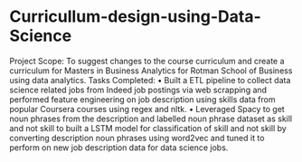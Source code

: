 # Curricullum-design-using-Data-Science
Project Scope: To suggest changes to the course curriculum and create a curriculum for Masters in Business Analytics for Rotman School of Business using data analytics.
Tasks Completed:
•	Built a ETL pipeline to collect data science related jobs from Indeed job postings via web scrapping and performed feature engineering on job description using skills data from popular Coursera courses using regex and nltk.
•	Leveraged Spacy to get noun phrases from the description and labelled noun phrase dataset as skill and not skill  to built a LSTM model for classification of skill and not skill by converting description noun phrases using word2vec and tuned it to perform on new job description data for data science jobs.
